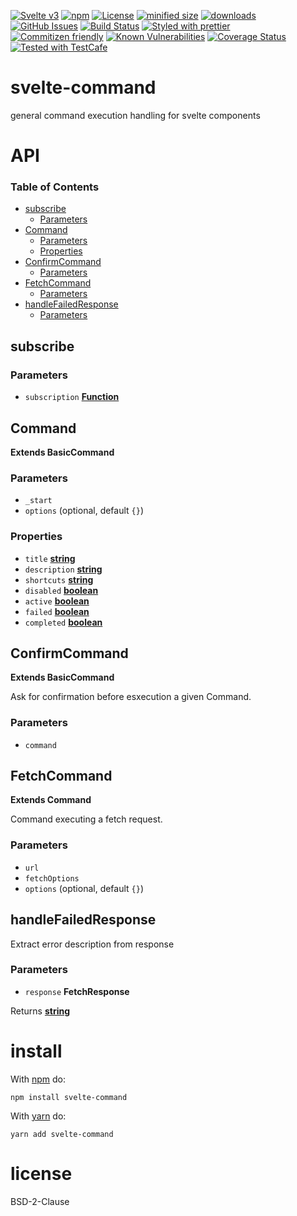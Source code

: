 [![Svelte v3](https://img.shields.io/badge/svelte-v3-orange.svg)](https://svelte.dev)
[![npm](https://img.shields.io/npm/v/svelte-command.svg)](https://www.npmjs.com/package/svelte-command)
[![License](https://img.shields.io/badge/License-BSD%203--Clause-blue.svg)](https://opensource.org/licenses/BSD-3-Clause)
[![minified size](https://badgen.net/bundlephobia/min/svelte-command)](https://bundlephobia.com/result?p=svelte-command)
[![downloads](http://img.shields.io/npm/dm/svelte-command.svg?style=flat-square)](https://npmjs.org/package/svelte-command)
[![GitHub Issues](https://img.shields.io/github/issues/arlac77/svelte-command.svg?style=flat-square)](https://github.com/arlac77/svelte-command/issues)
[![Build Status](https://img.shields.io/endpoint.svg?url=https%3A%2F%2Factions-badge.atrox.dev%2Farlac77%2Fsvelte-command%2Fbadge&style=flat)](https://actions-badge.atrox.dev/arlac77/svelte-command/goto)
[![Styled with prettier](https://img.shields.io/badge/styled_with-prettier-ff69b4.svg)](https://github.com/prettier/prettier)
[![Commitizen friendly](https://img.shields.io/badge/commitizen-friendly-brightgreen.svg)](http://commitizen.github.io/cz-cli/)
[![Known Vulnerabilities](https://snyk.io/test/github/arlac77/svelte-command/badge.svg)](https://snyk.io/test/github/arlac77/svelte-command)
[![Coverage Status](https://coveralls.io/repos/arlac77/svelte-command/badge.svg)](https://coveralls.io/github/arlac77/svelte-command)
[![Tested with TestCafe](https://img.shields.io/badge/tested%20with-TestCafe-2fa4cf.svg)](https://github.com/DevExpress/testcafe)

# svelte-command

general command execution handling for svelte components

# API

<!-- Generated by documentation.js. Update this documentation by updating the source code. -->

### Table of Contents

-   [subscribe](#subscribe)
    -   [Parameters](#parameters)
-   [Command](#command)
    -   [Parameters](#parameters-1)
    -   [Properties](#properties)
-   [ConfirmCommand](#confirmcommand)
    -   [Parameters](#parameters-2)
-   [FetchCommand](#fetchcommand)
    -   [Parameters](#parameters-3)
-   [handleFailedResponse](#handlefailedresponse)
    -   [Parameters](#parameters-4)

## subscribe

### Parameters

-   `subscription` **[Function](https://developer.mozilla.org/docs/Web/JavaScript/Reference/Statements/function)** 

## Command

**Extends BasicCommand**

### Parameters

-   `_start`  
-   `options`   (optional, default `{}`)

### Properties

-   `title` **[string](https://developer.mozilla.org/docs/Web/JavaScript/Reference/Global_Objects/String)** 
-   `description` **[string](https://developer.mozilla.org/docs/Web/JavaScript/Reference/Global_Objects/String)** 
-   `shortcuts` **[string](https://developer.mozilla.org/docs/Web/JavaScript/Reference/Global_Objects/String)** 
-   `disabled` **[boolean](https://developer.mozilla.org/docs/Web/JavaScript/Reference/Global_Objects/Boolean)** 
-   `active` **[boolean](https://developer.mozilla.org/docs/Web/JavaScript/Reference/Global_Objects/Boolean)** 
-   `failed` **[boolean](https://developer.mozilla.org/docs/Web/JavaScript/Reference/Global_Objects/Boolean)** 
-   `completed` **[boolean](https://developer.mozilla.org/docs/Web/JavaScript/Reference/Global_Objects/Boolean)** 

## ConfirmCommand

**Extends BasicCommand**

Ask for confirmation before esxecution a given Command.

### Parameters

-   `command`  

## FetchCommand

**Extends Command**

Command executing a fetch request.

### Parameters

-   `url`  
-   `fetchOptions`  
-   `options`   (optional, default `{}`)

## handleFailedResponse

Extract error description from response

### Parameters

-   `response` **FetchResponse** 

Returns **[string](https://developer.mozilla.org/docs/Web/JavaScript/Reference/Global_Objects/String)** 

# install

With [npm](http://npmjs.org) do:

```shell
npm install svelte-command
```

With [yarn](https://yarnpkg.com) do:

```shell
yarn add svelte-command
```

# license

BSD-2-Clause
